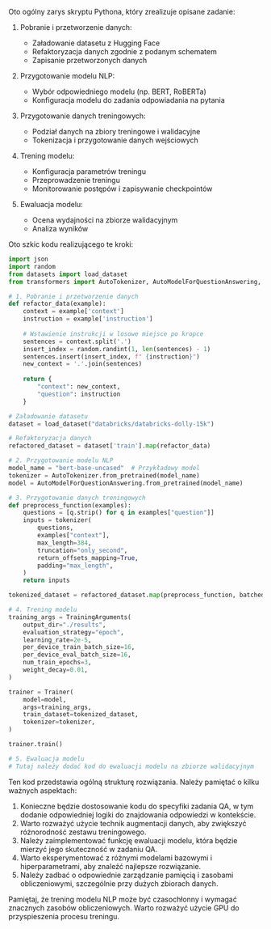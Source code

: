 Oto ogólny zarys skryptu Pythona, który zrealizuje opisane zadanie:

1. Pobranie i przetworzenie danych:
   - Załadowanie datasetu z Hugging Face
   - Refaktoryzacja danych zgodnie z podanym schematem
   - Zapisanie przetworzonych danych

2. Przygotowanie modelu NLP:
   - Wybór odpowiedniego modelu (np. BERT, RoBERTa)
   - Konfiguracja modelu do zadania odpowiadania na pytania

3. Przygotowanie danych treningowych:
   - Podział danych na zbiory treningowe i walidacyjne
   - Tokenizacja i przygotowanie danych wejściowych

4. Trening modelu:
   - Konfiguracja parametrów treningu
   - Przeprowadzenie treningu
   - Monitorowanie postępów i zapisywanie checkpointów

5. Ewaluacja modelu:
   - Ocena wydajności na zbiorze walidacyjnym
   - Analiza wyników

Oto szkic kodu realizującego te kroki:

```python
import json
import random
from datasets import load_dataset
from transformers import AutoTokenizer, AutoModelForQuestionAnswering, Trainer, TrainingArguments

# 1. Pobranie i przetworzenie danych
def refactor_data(example):
    context = example['context']
    instruction = example['instruction']
    
    # Wstawienie instrukcji w losowe miejsce po kropce
    sentences = context.split('.')
    insert_index = random.randint(1, len(sentences) - 1)
    sentences.insert(insert_index, f" {instruction}")
    new_context = '.'.join(sentences)
    
    return {
        "context": new_context,
        "question": instruction
    }

# Załadowanie datasetu
dataset = load_dataset("databricks/databricks-dolly-15k")

# Refaktoryzacja danych
refactored_dataset = dataset['train'].map(refactor_data)

# 2. Przygotowanie modelu NLP
model_name = "bert-base-uncased"  # Przykładowy model
tokenizer = AutoTokenizer.from_pretrained(model_name)
model = AutoModelForQuestionAnswering.from_pretrained(model_name)

# 3. Przygotowanie danych treningowych
def preprocess_function(examples):
    questions = [q.strip() for q in examples["question"]]
    inputs = tokenizer(
        questions,
        examples["context"],
        max_length=384,
        truncation="only_second",
        return_offsets_mapping=True,
        padding="max_length",
    )
    return inputs

tokenized_dataset = refactored_dataset.map(preprocess_function, batched=True, remove_columns=refactored_dataset.column_names)

# 4. Trening modelu
training_args = TrainingArguments(
    output_dir="./results",
    evaluation_strategy="epoch",
    learning_rate=2e-5,
    per_device_train_batch_size=16,
    per_device_eval_batch_size=16,
    num_train_epochs=3,
    weight_decay=0.01,
)

trainer = Trainer(
    model=model,
    args=training_args,
    train_dataset=tokenized_dataset,
    tokenizer=tokenizer,
)

trainer.train()

# 5. Ewaluacja modelu
# Tutaj należy dodać kod do ewaluacji modelu na zbiorze walidacyjnym
```

Ten kod przedstawia ogólną strukturę rozwiązania. Należy pamiętać o kilku ważnych aspektach:

1. Konieczne będzie dostosowanie kodu do specyfiki zadania QA, w tym dodanie odpowiedniej logiki do znajdowania odpowiedzi w kontekście.
2. Warto rozważyć użycie technik augmentacji danych, aby zwiększyć różnorodność zestawu treningowego.
3. Należy zaimplementować funkcję ewaluacji modelu, która będzie mierzyć jego skuteczność w zadaniu QA.
4. Warto eksperymentować z różnymi modelami bazowymi i hiperparametrami, aby znaleźć najlepsze rozwiązanie.
5. Należy zadbać o odpowiednie zarządzanie pamięcią i zasobami obliczeniowymi, szczególnie przy dużych zbiorach danych.

Pamiętaj, że trening modelu NLP może być czasochłonny i wymagać znacznych zasobów obliczeniowych. Warto rozważyć użycie GPU do przyspieszenia procesu treningu.